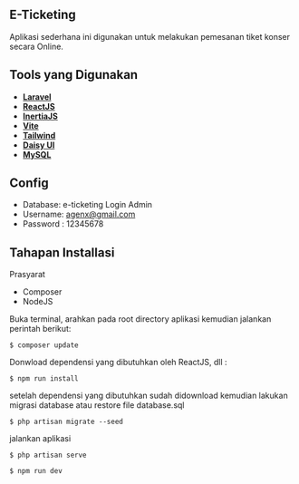 ## E-Ticketing

Aplikasi sederhana ini digunakan untuk melakukan pemesanan tiket konser secara Online.

## Tools yang Digunakan

-   **[Laravel](https://laravel.com/)**
-   **[ReactJS](https://reactjs.org/)**
-   **[InertiaJS](https://inertiajs.com/)**
-   **[Vite](https://vitejs.dev/)**
-   **[Tailwind](https://tailwindcss.com/)**
-   **[Daisy UI](https://daisyui.com/)**
-   **[MySQL](https://www.mysql.com/)**

## Config

-   Database: e-ticketing
    Login Admin
-   Username: agenx@gmail.com
-   Password : 12345678

## Tahapan Installasi

Prasyarat

-   Composer
-   NodeJS

Buka terminal, arahkan pada root directory aplikasi kemudian jalankan perintah berikut:

```
$ composer update
```

Donwload dependensi yang dibutuhkan oleh ReactJS, dll :

```
$ npm run install
```

setelah dependensi yang dibutuhkan sudah didownload kemudian lakukan migrasi database atau restore file database.sql

```
$ php artisan migrate --seed
```

jalankan aplikasi

```
$ php artisan serve
```

```
$ npm run dev
```
